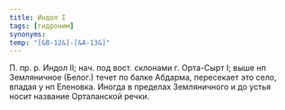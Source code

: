 ```yaml
---
title: Индол I
tags: [гидроним]
synonyms:
temp: "[&В-12&]-[&А-13&]"
---
```


П. пр. р. Индол II; нач. под вост. склонами г. Орта-Сырт I; выше нп Земляничное
(Белог.) течет по балке Абдарма, пересекает это село, впадая у нп Еленовка.
Иногда в пределах Земляничного и до устья носит название Орталанской речки.
